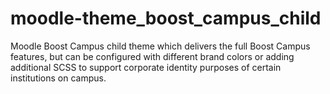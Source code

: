 # moodle-theme_boost_campus_child
Moodle Boost Campus child theme which delivers the full Boost Campus features, but can be configured with different brand colors or adding additional SCSS to support corporate identity purposes of certain institutions on campus.
